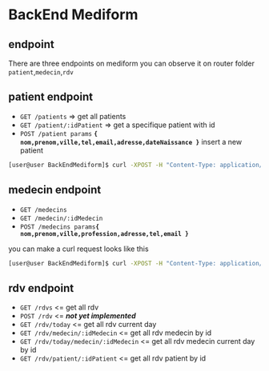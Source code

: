 # BackEnd Mediform

## endpoint

There are three endpoints on mediform you can observe it on router folder `patient`,`medecin`,`rdv`

## patient endpoint

 * `GET /patients` => get all patients
 * `GET /patient/:idPatient` => get a specifique patient with id
 * `POST /patient params` **`{ nom,prenom,ville,tel,email,adresse,dateNaissance }`** insert a new patient

 ```sh
[user@user BackEndMediform]$ curl -XPOST -H "Content-Type: application/json" -d '{"nom":"toto","prenom":"titi","ville":"1 rue carambar","tel":"06258569","adresse":"1 rue charle vincent","dateNaissance":"1996-10-31"}' http://localhost:8000/mediform/patient
```

## medecin endpoint

* `GET /medecins`
* `GET /medecin/:idMedecin`
* `POST /medecins params`**`{ nom,prenom,ville,profession,adresse,tel,email }`**

you can make a curl request looks like this

```sh
[user@user BackEndMediform]$ curl -XPOST -H "Content-Type: application/json" -d '{"nom":"toto","prenom":"titi","ville":"1 rue carambar","profession":"medecin generaliste","adresse":"1 rue charle vincent"}' http://localhost:8000/mediform/medecin
```

## rdv endpoint

* `GET /rdvs` <= get all rdv
* `POST /rdv` <= ***not yet implemented***
* `GET /rdv/today` <= get all rdv current day
* `GET /rdv/medecin/:idMedecin` <= get all rdv medecin by id
* `GET /rdv/today/medecin/:idMedecin` <= get all rdv medecin current day by id
* `GET /rdv/patient/:idPatient` <= get all rdv patient by id
